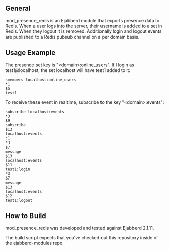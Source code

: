 ## General
mod_presence_redis is an Ejabberd module that exports presence data to Redis. When a user logs into the server, their username is added to a set in Redis. When they logout it is removed. Additionally login and logout events are published to a Redis pubsub channel on a per domain basis.

## Usage Example
The presence set key is "\<domain\>:online_users". If I login as test1@localhost, the set localhost will have test1 added to it:

```
smembers localhost:online_users
*1
$5
test1
```

To receive these event in realtime, subscribe to the key "\<domain\>:events":

```
subscribe localhost:events
*3
$9
subscribe
$13
localhost:events
:1
*3
$7
message
$13
localhost:events
$11
test1:login
*3
$7
message
$13
localhost:events
$12
test1:logout
```

## How to Build
mod_presence_redis was developed and tested against Ejabberd 2.1.11.

The build script expects that you've checked out this repository inside of the ejabberd-modules repo.

